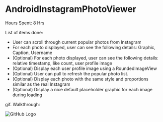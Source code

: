 AndroidInstagramPhotoViewer
===============

Hours Spent: 8 Hrs

List of items done:

- User can scroll through current popular photos from Instagram
- For each photo displayed, user can see the following details: Graphic, Caption, Username
- (Optional) For each photo displayed, user can see the following details: relative timestamp, like count, user profile image 
- (Optional) Display each user profile image using a RoundedImageView
- (Optional) User can pull to refresh the popular photo list.
- (Optional) Display each photo with the same style and proportions similar as the real Instagram
- (Optional) Display a nice default placeholder graphic for each image during loading

gif. Walkthrough: 

![GitHub Logo](/record.gif)
